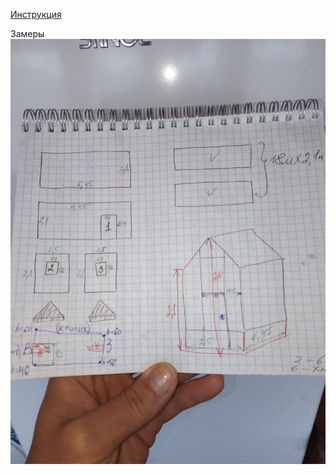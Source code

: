 [Инструкция](https://teplica.lobachev.org/instr/instrukciya-delta.pdf)

Замеры
![](photo_2022-01-05_13-29-51.jpg)


